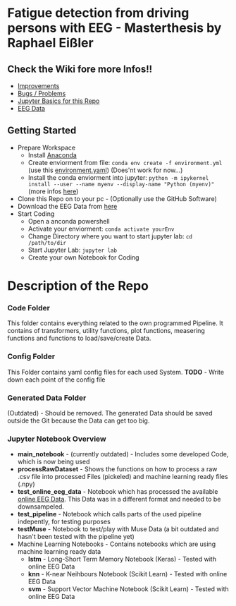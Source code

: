 # Fatigue detection from driving persons with EEG - Masterthesis by Raphael Eißler

## Check the Wiki fore more Infos!!
- [Improvements](https://github.com/mudo121/thesis_eeg/wiki/Possible-Improvements)
- [Bugs / Problems](https://github.com/mudo121/thesis_eeg/wiki/Known-Bugs-or-Issues)
- [Jupyter Basics for this Repo](https://github.com/mudo121/thesis_eeg/wiki/Jupyter-Notebook-Basics-for-using-existing-Functions)
- [EEG Data](https://github.com/mudo121/thesis_eeg/wiki/EEG-Data)

## Getting Started
- Prepare Workspace
  - Install [Anaconda](https://www.anaconda.com/products/individual)
  - Create enviorment from file: `conda env create -f environment.yml` (use this [environment.yaml](environment.yml)) (Does'nt work for now...)
  - Install the conda enviorment into jupyter: `python -m ipykernel install --user --name myenv --display-name "Python (myenv)"` (more infos [here](https://ipython.readthedocs.io/en/stable/install/kernel_install.html))
- Clone this Repo on to your pc - (Optionally use the GitHub Software)
- Download the EEG Data from [here](https://1drv.ms/u/s!AuIx_mQRobFA1g8FMEXZBfbdnIgg?e=nMWSxN)
- Start Coding
  - Open a anconda powershell
  - Activate your enviorment: `conda activate yourEnv`
  - Change Directory where you want to start jupyter lab: `cd /path/to/dir`
  - Start Jupyter Lab: `jupyter lab`
  - Create your own Notebook for Coding



# Description of the Repo
### Code Folder
This folder contains everything related to the own programmed Pipeline. It contains of transformers, utility functions, plot functions, measering functions and functions to load/save/create Data.

### Config Folder
This Folder contains yaml config files for each used System.
**TODO** - Write down each point of the config file

### Generated Data Folder
(Outdated) - Should be removed. The generated Data should be saved outside the Git because the Data can get too big.

### Jupyter Notebook Overview
- **main_notebook** - (currently outdated) - Includes some developed Code, which is now being used
- **processRawDataset** - Shows the functions on how to process a raw .csv file into processed Files (pickeled) and machine learning ready files (.npy)
- **test_online_eeg_data** - Notebook which has processed the available [online EEG Data](https://figshare.com/articles/The_original_EEG_data_for_driver_fatigue_detection/5202739). This Data was in a different format and needed to be downsampeled.
- **test_pipeline** - Notebook which calls parts of the used pipeline indepently, for testing purposes
- **testMuse** - Notebook to test/play with Muse Data (a bit outdated and hasn't been tested with the pipeline yet)
- Machine Learning Notebooks - Contains notebooks which are using machine learning ready data
  - **lstm** - Long-Short Term Memory Notebook (Keras) - Tested with online EEG Data
  - **knn** - K-near Neihbours Notebook (Scikit Learn) - Tested with online EEG Data
  - **svm** - Support Vector Machine Notebook (Scikit Learn) - Tested with online EEG Data
